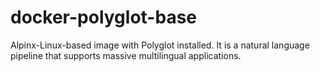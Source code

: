 # docker-polyglot-base
Alpinx-Linux-based image with Polyglot installed. It is a natural language pipeline that supports massive multilingual applications.
